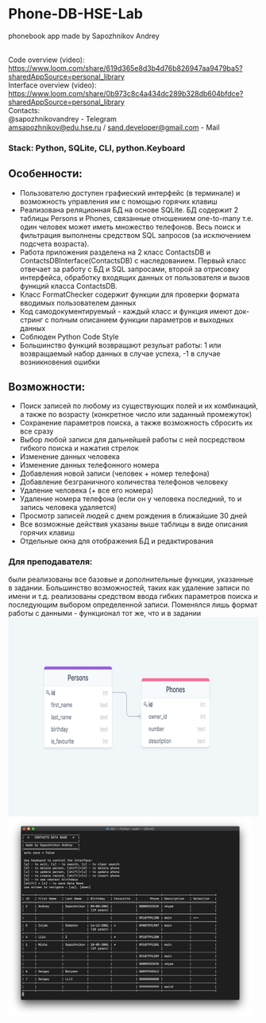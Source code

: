 # Phone-DB-HSE-Lab
phonebook app made by Sapozhnikov Andrey

<br />Code overview (video): 
<br />https://www.loom.com/share/619d365e8d3b4d76b826947aa9479ba5?sharedAppSource=personal_library
<br />Interface overview (video):
<br />https://www.loom.com/share/0b973c8c4a434dc289b328db604bfdce?sharedAppSource=personal_library
<br />Contacts: 
<br />@sapozhnikovandrey - Telegram
<br />amsapozhnikov@edu.hse.ru / sand.developer@gmail.com - Mail
### Stack: Python, SQLite, CLI, python.Keyboard
## Особенности:
* Пользователю доступен графиеский интерфейс (в терминале) и возможность управления им с помощью горячих клавиш
* Реализована реляционная БД на основе SQLite. БД содержит 2 таблицы Persons и Phones, связанные отношением one-to-many т.е. один человек может иметь множество телефонов. Весь поиск и фильтрация выполнены средством SQL запросов (за исключением подсчета возраста).
* Работа приложения разделена на 2 класс ContactsDB и ContactsDBInterface(ContactsDB) с наследованием. Первый класс отвечает за работу с БД и SQL запросами, второй за отрисовку интерфейса, обработку входящих данных от пользователя и вызов функций класса ContactsDB.
* Класс FormatChecker содержит функции для проверки формата вводимых пользователем данных
* Код самодокументируемый - каждый класс и функция имеют док-стринг с полным описанием функции параметров и выходных данных
* Соблюден Python Code Style
* Большинство функций возвращают резульат работы: 1 или возвращаемый набор данных в случае успеха, -1 в случае возникновения ошибки
## Возможности:
* Поиск записей по любому из существующих полей и их комбинаций, а также по возрасту (конкретное число или заданный промежуток)
* Сохранение параметров поиска, а также возможность сбросить их все сразу
* Выбор любой записи для дальнейшей работы с ней посредством гибкого поиска и нажатия стрелок
* Изменение данных человека
* Изменение данных телефонного номера
* Добавления новой записи (человек + номер телефона)
* Добавление безграничного количества телефонов человеку
* Удаление человека (+ все его номера)
* Удаление номера телефона (если он у человека последний, то и запись человека удаляется)
* Просмотр записей людей с днем рождения в ближайшие 30 дней
* Все возможные действия указаны выше таблицы в виде описания горячих клавиш
* Отдельные окна для отображения БД и редактирования
### Для преподавателя: 
были реализованы все базовые и дополнительные функции, указанные в задании. Большинство возможностей, таких как удаление записи по имени и т.д. реализованы средством ввода гибких параметров поиска и последующим выбором определенной записи. Поменялся лишь формат работы с данными - функционал тот же, что и в задании
<img src=BD%20Structure.jpg height=400>
<img src=screenshots/main%20window.jpg height=400>
